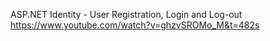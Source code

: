 ASP.NET Identity - User Registration, Login and Log-out
https://www.youtube.com/watch?v=ghzvSROMo_M&t=482s
